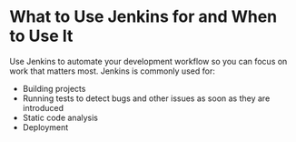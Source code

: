 # What to Use Jenkins for and When to Use It

Use Jenkins to automate your development workflow so you can focus on work that matters most. Jenkins is commonly used for:

 - Building projects
 - Running tests to detect bugs and other issues as soon as they are introduced
 - Static code analysis
 - Deployment

